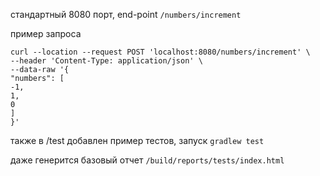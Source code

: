стандартный 8080 порт, end-point ```/numbers/increment```


пример запроса
```
curl --location --request POST 'localhost:8080/numbers/increment' \
--header 'Content-Type: application/json' \
--data-raw '{
"numbers": [
-1,
1,
0
]
}'
```

также в /test добавлен пример тестов, запуск ```gradlew test```

даже генерится базовый отчет ```/build/reports/tests/index.html```
